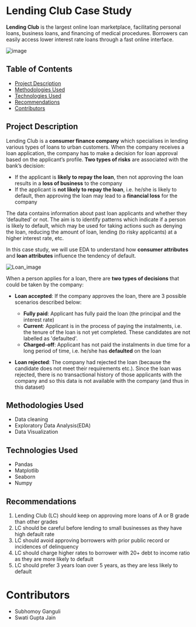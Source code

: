 # Lending Club Case Study

**Lending Club** is the largest online loan marketplace, facilitating personal loans, business loans, and financing of medical procedures. Borrowers can easily access lower interest rate loans through a fast online interface. 

![image](https://github.com/subhomoyganguli/Lending_Club_Case_Study/assets/67957101/7f54e0b2-fb29-416c-9e2e-06caf68a7f38)

## Table of Contents
* [Project Description](#project-description)
* [Methodologies Used](#methodologies-used)
* [Technologies Used](#technologies-used)
* [Recommendations](#recommendations)
* [Contributors](#Contributors)

## Project Description
Lending Club is a **consumer finance company** which specialises in lending various types of loans to urban customers. When the company receives a loan application, the company has to make a decision for loan approval based on the applicant’s profile. **Two types of risks** are associated with the bank’s decision:
 
 * If the applicant is **likely to repay the loan**, then not approving the loan results in a **loss of business** to the company
 * If the applicant is **not likely to repay the loan**, i.e. he/she is likely to default, then approving the loan may lead to a **financial loss** for the company

The data contains information about past loan applicants and whether they ‘defaulted’ or not. The aim is to identify patterns which indicate if a person is likely to default, which may be used for taking actions such as denying the loan, reducing the amount of loan, lending (to risky applicants) at a higher interest rate, etc. 

In this case study, we will use EDA to understand how **consumer attributes** and **loan attributes** influence the tendency of default.

![Loan_image](https://github.com/subhomoyganguli/Lending_Club_Case_Study/assets/67957101/1b606720-fb24-4ae2-a2e3-d4888bf44600)

When a person applies for a loan, there are **two types of decisions** that could be taken by the company:

* **Loan accepted**: If the company approves the loan, there are 3 possible scenarios described below:

  * **Fully paid**: Applicant has fully paid the loan (the principal and the interest rate)
  * **Current**: Applicant is in the process of paying the instalments, i.e. the tenure of the loan is not yet completed. These candidates are not labelled as 'defaulted'.
  * **Charged-off**: Applicant has not paid the instalments in due time for a long period of time, i.e. he/she has **defaulted** on the loan 

* **Loan rejected**: The company had rejected the loan (because the candidate does not meet their requirements etc.). Since the loan was rejected, there is no transactional history of those applicants with the company and so this data is not available with the company (and thus in this dataset)

## Methodologies Used
* Data cleaning
* Exploratory Data Analysis(EDA)
* Data Visualization 

## Technologies Used
- Pandas
- Matplotlib
- Seaborn
- Numpy

## Recommendations

1) Lending Club (LC) should keep on approving more loans of A or B grade than other grades
2) LC should be careful before lending to small businesses as they have high default rate
3) LC should avoid approving borrowers with prior public record or incidences of delinquency
4) LC should charge higher rates to borrower with 20+ debt to income ratio as they are more likely to default
5) LC should prefer 3 years loan over 5 years, as they are less likely to default

# Contributors
* Subhomoy Ganguli
* Swati Gupta Jain
